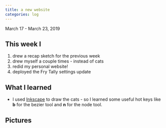```yaml
---
title: a new website
categories: log
---
```

March 17 - March 23, 2019

## This week I
1. drew a recap sketch for the previous week
1. drew myself a couple times - instead of cats
1. redid my personal website!
1. deployed the Fry Tally settings update

## What I learned
- I used [Inkscape](https://inkscape.org/) to draw the cats - so I learned some useful hot keys like **b** for the bezier tool and **n** for the node tool.

## Pictures
![]()